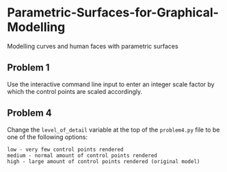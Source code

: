 # Parametric-Surfaces-for-Graphical-Modelling

Modelling curves and human faces with parametric surfaces

## Problem 1

Use the interactive command line input to enter an integer scale factor by which the control points are scaled accordingly.

## Problem 4

Change the `level_of_detail` variable at the top of the `problem4.py` file to be one of the following options:

```
low - very few control points rendered
medium - normal amount of control points rendered
high - large amount of control points rendered (original model)
```